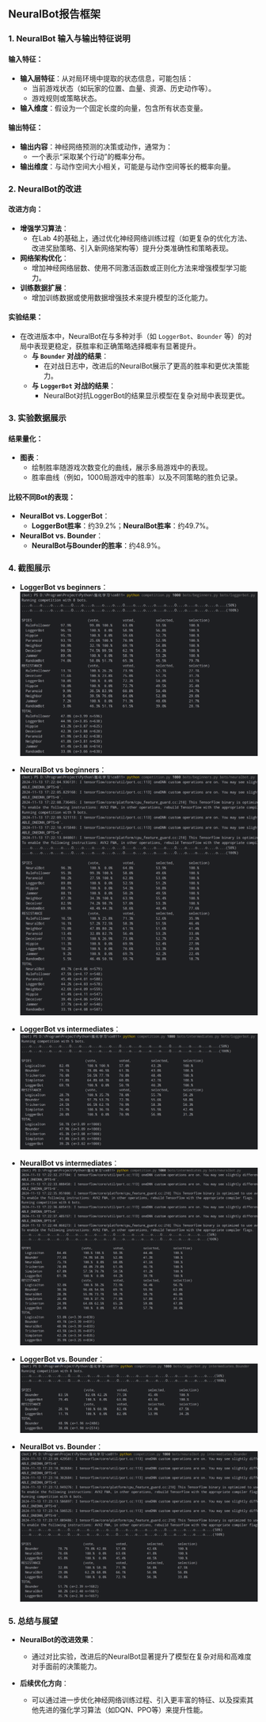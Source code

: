 ## **NeuralBot报告框架**

### 1. **NeuralBot 输入与输出特征说明**

#### 输入特征：

- **输入层特征**：从对局环境中提取的状态信息，可能包括：
    - 当前游戏状态（如玩家的位置、血量、资源、历史动作等）。
    - 游戏规则或策略状态。
- **输入维度**：假设为一个固定长度的向量，包含所有状态变量。

#### 输出特征：

- **输出内容**：神经网络预测的决策或动作，通常为：
    - 一个表示“采取某个行动”的概率分布。
- **输出维度**：与动作空间大小相关，可能是与动作空间等长的概率向量。

### 2. **NeuralBot的改进**

#### 改进方向：

- **增强学习算法**：
    - 在Lab 4的基础上，通过优化神经网络训练过程（如更复杂的优化方法、改进奖励策略、引入新网络架构等）提升分类准确性和策略表现。
- **网络架构优化**：
    - 增加神经网络层数、使用不同激活函数或正则化方法来增强模型学习能力。
- **训练数据扩展**：
    - 增加训练数据或使用数据增强技术来提升模型的泛化能力。

#### 实验结果：

- 在改进版本中，NeuralBot在与多种对手（如 `LoggerBot`、`Bounder` 等）的对局中表现更稳定，获胜率和正确策略选择概率有显著提升。
    - **与 `Bounder` 对战的结果**：
        - 在对战日志中，改进后的NeuralBot展示了更高的胜率和更优决策能力。
    - **与 `LoggerBot` 对战的结果**：
        - NeuralBot对抗LoggerBot的结果显示模型在复杂对局中表现更优。

### 3. **实验数据展示**

#### 结果量化：

- **图表**：
    - 绘制胜率随游戏次数变化的曲线，展示多局游戏中的表现。
    - 胜率曲线（例如，1000局游戏中的胜率）以及不同策略的胜负记录。

#### 比较不同Bot的表现：

- **NeuralBot vs. LoggerBot**：
    - **LoggerBot胜率**：约39.2%；**NeuralBot胜率**：约49.7%。
- **NeuralBot vs. Bounder**：
    - **NeuralBot与Bounder的胜率**：约48.9%。

### 4. **截图展示**

- **LoggerBot vs beginners**：  
  ![beginners_logger.png](beginners_logger.png)
- **NeuralBot vs beginners**：  
  ![beginners_neural.png](beginners_neural.png)
- **LoggerBot vs intermediates**：  
  ![intermediates_logger.png](intermediates_logger.png)
- **NeuralBot vs intermediates**：  
  ![intermediates_neural.png](intermediates_neural.png)


- **LoggerBot vs. Bounder**：  
  ![logger_Bounder.png](logger_Bounder.png)

- **NeuralBot vs. Bounder**：  
  ![neural_Bounder.png](neural_Bounder.png)

### 5. **总结与展望**

- **NeuralBot的改进效果**：
    - 通过对比实验，改进后的NeuralBot显著提升了模型在复杂对局和高难度对手面前的决策能力。

- **后续优化方向**：
    - 可以通过进一步优化神经网络训练过程、引入更丰富的特征、以及探索其他先进的强化学习算法（如DQN、PPO等）来提升性能。

